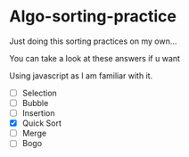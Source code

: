# Algo-sorting-practice

Just doing this sorting practices on my own...

You can take a look at these answers if u want

Using javascript as I am familiar with it.

*[ ] Selection 
*[ ] Bubble
*[ ] Insertion
*[x] Quick Sort
*[ ] Merge
*[ ] Bogo
